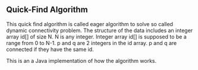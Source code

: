 Quick-Find Algorithm
----

This quick find algorithm is called eager algorithm to solve so called dynamic connectivity problem.  The structure of the data includes an integer array id[] of size N. N is any integer. Integer array id[] is supposed to be a range from 0 to N-1. p and q are 2 integers in the id array. p and q are connected if they have the same id.

This is an a Java implementation of how the algorithm works.
